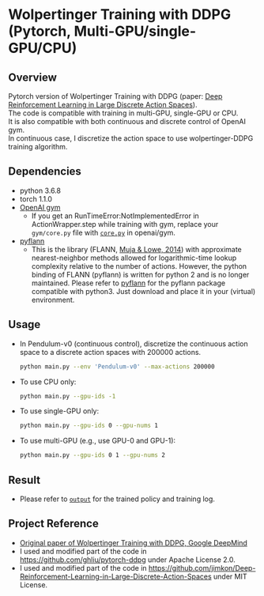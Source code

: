 # Wolpertinger Training with DDPG (Pytorch, Multi-GPU/single-GPU/CPU)
## Overview
Pytorch version of Wolpertinger Training with DDPG (paper: [Deep Reinforcement Learning in Large Discrete Action Spaces](https://arxiv.org/pdf/1512.07679.pdf)). <br>
The code is compatible with training in multi-GPU, single-GPU or CPU. <br>
It is also compatible with both continuous and discrete control of OpenAI gym. <br>
In continuous case, I discretize the action space to use wolpertinger-DDPG training algorithm.

## Dependencies
* python 3.6.8
* torch 1.1.0
* [OpenAI gym](https://github.com/openai/gym)
  * If you get an RunTimeError:NotImplementedError in ActionWrapper.step while training with gym, replace your `gym/core.py` file with [`core.py`](https://github.com/openai/gym/blob/master/gym/core.py) in openai/gym.
* [pyflann](http://www.galaxysofts.com/new/pyflann-for-python-3x/)
  * This is the library (FLANN, [Muja & Lowe, 2014](https://ieeexplore.ieee.org/abstract/document/6809191)) with approximate nearest-neighbor methods allowed for logarithmic-time lookup complexity relative to the number of actions. However, the python binding of FLANN (pyflann) is written for python 2 and is no longer maintained. Please refer to [pyflann](http://www.galaxysofts.com/new/pyflann-for-python-3x/) for the pyflann package compatible with python3. Just download and place it in your (virtual) environment.

## Usage
* In Pendulum-v0 (continuous control), discretize the continuous action space to a discrete action spaces with 200000 actions.
    ```bash
    python main.py --env 'Pendulum-v0' --max-actions 200000
    ```
* To use CPU only:
    ```bash
    python main.py --gpu-ids -1
    ```
* To use single-GPU only:
    ```bash
    python main.py --gpu-ids 0 --gpu-nums 1
    ```
* To use multi-GPU (e.g., use GPU-0 and GPU-1):
    ```bash
    python main.py --gpu-ids 0 1 --gpu-nums 2
    ```
## Result
* Please refer to [`output`](output) for the trained policy and training log.

## Project Reference
* [Original paper of Wolpertinger Training with DDPG, Google DeepMind](https://arxiv.org/abs/1512.07679)
* I used and modified part of the code in https://github.com/ghliu/pytorch-ddpg under Apache License 2.0.
* I used and modified part of the code in https://github.com/jimkon/Deep-Reinforcement-Learning-in-Large-Discrete-Action-Spaces under MIT License.
